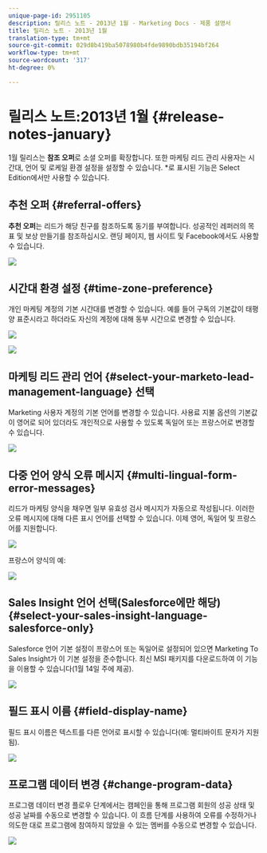 ```yaml
---
unique-page-id: 2951105
description: 릴리스 노트 - 2013년 1월 - Marketing Docs - 제품 설명서
title: 릴리스 노트 - 2013년 1월
translation-type: tm+mt
source-git-commit: 029d8b419ba5078980b4fde9890bdb35194bf264
workflow-type: tm+mt
source-wordcount: '317'
ht-degree: 0%

---
```



# 릴리스 노트:2013년 1월 {#release-notes-january}

1월 릴리스는 **참조 오퍼**&#x200B;로 소셜 오퍼를 확장합니다. 또한 마케팅 리드 관리 사용자는 시간대, 언어 및 로케일 환경 설정을 설정할 수 있습니다. *로 표시된 기능은 Select Edition에서만 사용할 수 있습니다.

## 추천 오퍼 {#referral-offers}

**추천 오퍼**&#x200B;는 리드가 해당 친구를 참조하도록 동기를 부여합니다. 성공적인 레퍼러의 목표 및 보상 만들기를 참조하십시오. 랜딩 페이지, 웹 사이트 및 Facebook에서도 사용할 수 있습니다.

![](assets/image2014-9-22-15-3a20-3a13.png)

## 시간대 환경 설정 {#time-zone-preference}

개인 마케팅 계정의 기본 시간대를 변경할 수 있습니다. 예를 들어 구독의 기본값이 태평양 표준시라고 하더라도 자신의 계정에 대해 동부 시간으로 변경할 수 있습니다.

![](assets/image2014-9-22-15-3a20-3a41.png)

![](assets/image2014-9-22-15-3a21-3a2.png)

## 마케팅 리드 관리 언어 {#select-your-marketo-lead-management-language} 선택

Marketing 사용자 계정의 기본 언어를 변경할 수 있습니다. 사용료 지불 옵션의 기본값이 영어로 되어 있더라도 개인적으로 사용할 수 있도록 독일어 또는 프랑스어로 변경할 수 있습니다.

![](assets/image2014-9-22-15-3a21-3a18.png)

## 다중 언어 양식 오류 메시지 {#multi-lingual-form-error-messages}

리드가 마케팅 양식을 채우면 일부 유효성 검사 메시지가 자동으로 작성됩니다. 이러한 오류 메시지에 대해 다른 표시 언어를 선택할 수 있습니다. 이제 영어, 독일어 및 프랑스어를 지원합니다.

![](assets/image2014-9-22-15-3a21-3a33.png)

프랑스어 양식의 예:

![](assets/image2014-9-22-15-3a22-3a2.png)

## Sales Insight 언어 선택(Salesforce에만 해당) {#select-your-sales-insight-language-salesforce-only}

Salesforce 언어 기본 설정이 프랑스어 또는 독일어로 설정되어 있으면 Marketing To Sales Insight가 이 기본 설정을 준수합니다. 최신 MSI 패키지를 다운로드하여 이 기능을 이용할 수 있습니다(1월 14일 주에 제공).

![](assets/image2014-9-22-15-3a22-3a31.png)

## 필드 표시 이름 {#field-display-name}

필드 표시 이름은 텍스트를 다른 언어로 표시할 수 있습니다(예: 멀티바이트 문자가 지원됨).

![](assets/image2014-9-22-15-3a22-3a56.png)

## 프로그램 데이터 변경 {#change-program-data}

프로그램 데이터 변경 플로우 단계에서는 캠페인을 통해 프로그램 회원의 성공 상태 및 성공 날짜를 수동으로 변경할 수 있습니다. 이 흐름 단계를 사용하여 오류를 수정하거나 의도한 대로 프로그램에 참여하지 않았을 수 있는 멤버를 수동으로 변경할 수 있습니다.

![](assets/image2014-9-22-15-3a23-3a23.png)

